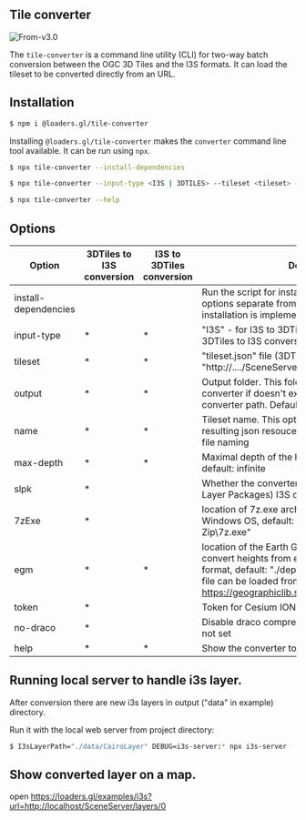 ## Tile converter

<p class="badges">
  <img src="https://img.shields.io/badge/From-v3.0-blue.svg?style=flat-square" alt="From-v3.0" />
</p>

The `tile-converter` is a command line utility (CLI) for two-way batch conversion between the OGC 3D Tiles and the I3S formats. It can load the tileset to be converted directly from an URL.

## Installation

```bash
$ npm i @loaders.gl/tile-converter
```

Installing `@loaders.gl/tile-converter` makes the `converter` command line tool available. It can be run using `npx`.

```bash
$ npx tile-converter --install-dependencies
```

```bash
$ npx tile-converter --input-type <I3S | 3DTILES> --tileset <tileset> --name <tileset name> [-o <output folder>] [--draco] [--max-depth 4] [--slpk] [--7zExe <path/to/7z.exe>] [--token <ION token>] [--egm <pat/to/*.pgm>]
```

```bash
$ npx tile-converter --help
```

## Options

| Option               | 3DTiles to I3S conversion | I3S to 3DTiles conversion | Description                                                                                                                                                                                                                                          |
| -------------------- | ------------------------- | ------------------------- | ---------------------------------------------------------------------------------------------------------------------------------------------------------------------------------------------------------------------------------------------------- |
| install-dependencies |                           |                           | Run the script for installing dependencies. Run this options separate from others. Now "\*.pgm" file installation is implemented                                                                                                                     |
| input-type           | \*                        | \*                        | "I3S" - for I3S to 3DTiles conversion, "3DTILES" for 3DTiles to I3S conversion                                                                                                                                                                       |
| tileset              | \*                        | \*                        | "tileset.json" file (3DTiles) / "http://..../SceneServer/layers/0" resource (I3S)                                                                                                                                                                    |
| output               | \*                        | \*                        | Output folder. This folder will be created by converter if doesn't exist. It is relative to the converter path. Default: "data" folder                                                                                                               |
| name                 | \*                        | \*                        | Tileset name. This option is used for naming in resulting json resouces and for resulting path/\*.slpk file naming                                                                                                                                   |
| max-depth            | \*                        | \*                        | Maximal depth of the hierarchical tiles tree traversal, default: infinite                                                                                                                                                                            |
| slpk                 | \*                        |                           | Whether the converter generate \*.slpk (Scene Layer Packages) I3S output file                                                                                                                                                                        |
| 7zExe                | \*                        |                           | location of 7z.exe archiver to create slpk on Windows OS, default: "C:\\Program Files\\7-Zip\\7z.exe"                                                                                                                                                |
| egm                  | \*                        | \*                        | location of the Earth Gravity Model (\*.pgm) file to convert heights from ellipsoidal to gravity-related format, default: "./deps/egm2008-5.pgm". A model file can be loaded from GeographicLib https://geographiclib.sourceforge.io/html/geoid.html |
| token                | \*                        |                           | Token for Cesium ION tilesets authentication                                                                                                                                                                                                         |
| no-draco             | \*                        |                           | Disable draco compression for geometry. Default: not set                                                                                                                                                                                             |
| help                 | \*                        | \*                        | Show the converter tool options list                                                                                                                                                                                                                 |

## Running local server to handle i3s layer.

After conversion there are new i3s layers in output ("data" in example) directory.

Run it with the local web server from project directory:

```bash
$ I3sLayerPath="./data/CairoLayer" DEBUG=i3s-server:* npx i3s-server
```

## Show converted layer on a map.

open https://loaders.gl/examples/i3s?url=http://localhost/SceneServer/layers/0
